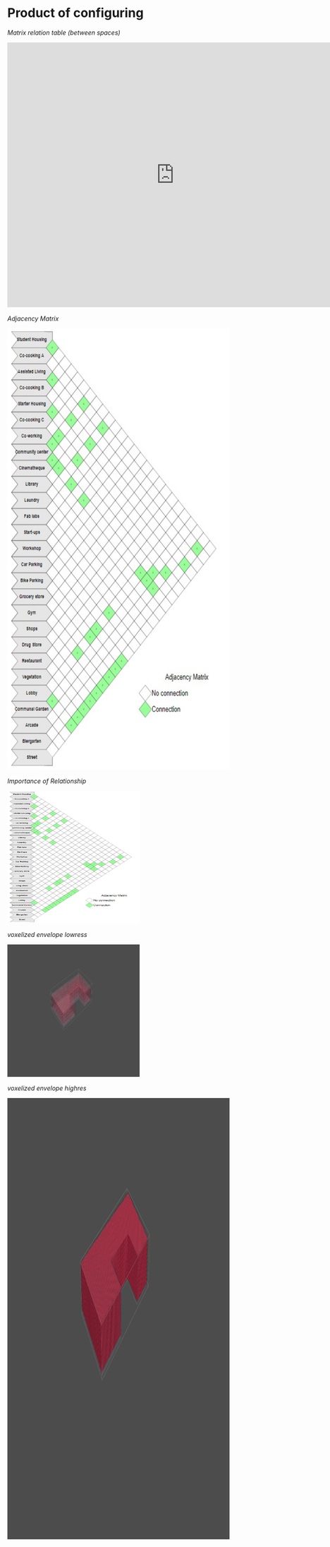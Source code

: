 # Product of configuring
*Matrix relation table (between spaces)* 
<iframe src='https://docs.google.com/spreadsheets/d/1rvnkMuqiWgCPXm_N5H8aBM5d_srQSfDutk2AlIN4zD0/edit#gid=0' style="width:150%; height:600px;" frameborder="0">
</iframe>

*Adjacency Matrix*

<img src='/img/adjacency_matrix_chart.jpg' alt="collective" style="width:1500px;height:1000px;">

*Importance of Relationship*

<img src='/img/adjacency_matrix_chart.jpg' alt="collective" style="width:300px;height:300px;">

*voxelized envelope lowress*

<img src='/img/voxelization_lowres2.png' alt="collective" style="width:300px;height:300px;">

*voxelized envelope highres*

<img src='/img/voxelization_highres2.png' alt="collective" style="width:1500px;height:1000px;">